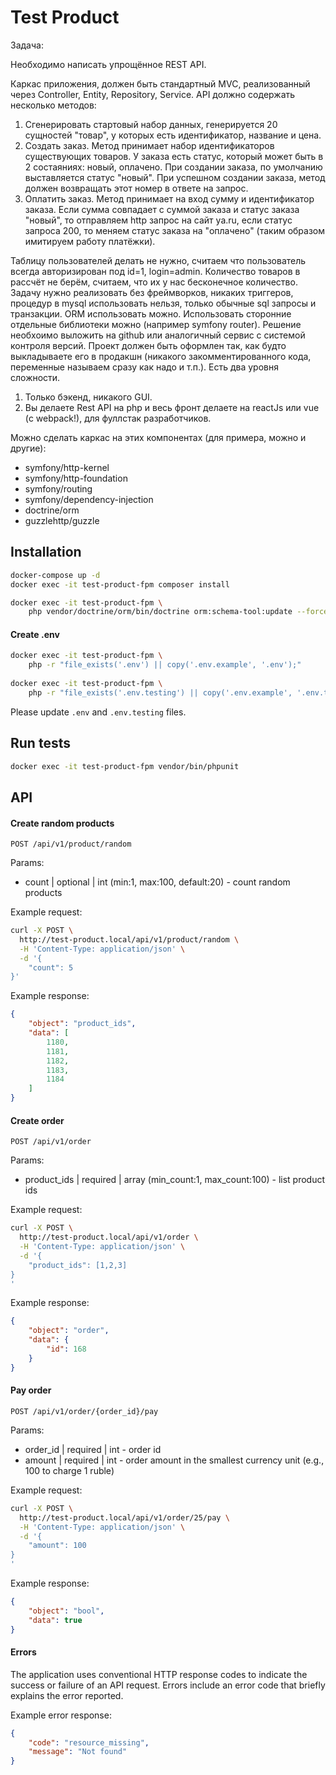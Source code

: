 # Test Product

Задача:

Необходимо написать упрощённое REST API.

Каркас приложения, должен быть стандартный MVC, реализованный через Controller, Entity, Repository, Service.
API должно содержать несколько методов:
1) Сгенерировать стартовый набор данных, генерируется 20 сущностей "товар", у которых есть идентификатор, название и цена.
2) Создать заказ. Метод принимает набор идентификаторов существующих товаров. У заказа есть статус, который может быть в 2 состаяниях: новый, оплачено. При создании заказа, по умолчанию выставляется статус "новый". При успешном создании заказа, метод должен возвращать этот номер в ответе на запрос.
3) Оплатить заказ. Метод принимает на вход сумму и идентификатор заказа. Если сумма совпадает с суммой заказа и статус заказа "новый", то отправляем http запрос на сайт ya.ru, если статус запроса 200, то меняем статус заказа на "оплачено" (таким образом имитируем работу платёжки).

Таблицу пользователей делать не нужно, считаем что пользователь всегда авторизирован под id=1, login=admin.
Количество товаров в рассчёт не берём, считаем, что их у нас бесконечное количество.
Задачу нужно реализовать без фреймворков, никаких триггеров, процедур в mysql использовать нельзя, только обычные sql запросы и транзакции. ORM использовать можно.
Использовать сторонние отдельные библиотеки можно (например symfony router).
Решение необхоимо выложить на github или аналогичный сервис с системой контроля версий.
Проект должен быть оформлен так, как будто выкладываете его в продакшн (никакого закомментированного кода, переменные называем сразу как надо и т.п.).
Есть два уровня сложности.
1) Только бэкенд, никакого GUI.
2) Вы делаете Rest API на php и весь фронт делаете на reactJs или vue (с webpack!), для фуллстак разработчиков.

Можно сделать каркас на этих компонентах (для примера, можно и другие):
* symfony/http-kernel
* symfony/http-foundation
* symfony/routing
* symfony/dependency-injection
* doctrine/orm
* guzzlehttp/guzzle


## Installation
```bash
docker-compose up -d
docker exec -it test-product-fpm composer install

docker exec -it test-product-fpm \
    php vendor/doctrine/orm/bin/doctrine orm:schema-tool:update --force --dump-sql
```

#### Create .env
```bash
docker exec -it test-product-fpm \
    php -r "file_exists('.env') || copy('.env.example', '.env');"
    
docker exec -it test-product-fpm \
    php -r "file_exists('.env.testing') || copy('.env.example', '.env.testing');"
```

Please update `.env` and `.env.testing` files.

## Run tests
```bash
docker exec -it test-product-fpm vendor/bin/phpunit
```

## API

#### Create random products
`POST /api/v1/product/random`

Params:
* count | optional | int (min:1, max:100, default:20) - count random products

Example request:
```bash
curl -X POST \
  http://test-product.local/api/v1/product/random \
  -H 'Content-Type: application/json' \
  -d '{
	"count": 5
}'
```

Example response:
```json
{
    "object": "product_ids",
    "data": [
        1180,
        1181,
        1182,
        1183,
        1184
    ]
}
```

#### Create order
`POST /api/v1/order`

Params:
* product_ids | required | array (min_count:1, max_count:100) - list product ids

Example request:
```bash
curl -X POST \
  http://test-product.local/api/v1/order \
  -H 'Content-Type: application/json' \
  -d '{
	"product_ids": [1,2,3]
}
'
```

Example response:
```json
{
    "object": "order",
    "data": {
        "id": 168
    }
}
```

#### Pay order
`POST /api/v1/order/{order_id}/pay`

Params:
* order_id | required | int - order id
* amount | required | int - order amount in the smallest currency unit (e.g., 100 to charge 1 ruble)

Example request:
```bash
curl -X POST \
  http://test-product.local/api/v1/order/25/pay \
  -H 'Content-Type: application/json' \
  -d '{
	"amount": 100
}
'
```

Example response:
```json
{
    "object": "bool",
    "data": true
}
```

#### Errors

The application uses conventional HTTP response codes to indicate the success or failure of an API request. Errors include an error code that briefly explains the error reported.

Example error response:
```json
{
    "code": "resource_missing",
    "message": "Not found"
}
```